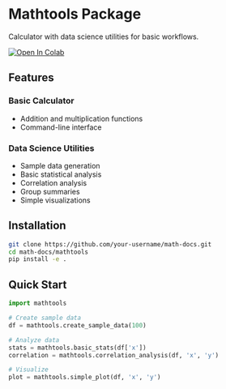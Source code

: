 # Mathtools Package

Calculator with data science utilities for basic workflows.

[![Open In Colab](https://colab.research.google.com/assets/colab-badge.svg)](https://colab.research.google.com/github/your-username/math-docs/blob/testing-exercise/mathtools/colab_demo.ipynb)

## Features

### Basic Calculator
- Addition and multiplication functions
- Command-line interface

### Data Science Utilities
- Sample data generation
- Basic statistical analysis
- Correlation analysis
- Group summaries
- Simple visualizations

## Installation
```bash
git clone https://github.com/your-username/math-docs.git
cd math-docs/mathtools
pip install -e .
```

## Quick Start
```python
import mathtools

# Create sample data
df = mathtools.create_sample_data(100)

# Analyze data
stats = mathtools.basic_stats(df['x'])
correlation = mathtools.correlation_analysis(df, 'x', 'y')

# Visualize
plot = mathtools.simple_plot(df, 'x', 'y')
```
